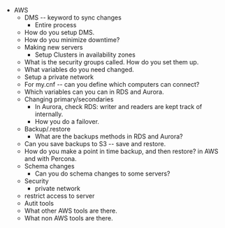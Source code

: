 

* AWS
    * DMS -- keyword to sync changes
        * Entire process
	* How do you setup DMS.
	* How do you minimize downtime?
    * Making new servers
        * Setup Clusters in availability zones
	* What is the security groups called. How do you set them up.
	* What variables do you need changed. 
	* Setup a private network
	* For my.cnf  -- can you define which computers can connect?
	* Which variables can you can in RDS and Aurora. 
    * Changing primary/secondaries
        * In Aurora, check RDS: writer and readers are kept track of internally.
        * How you do a failover.
    * Backup/.restore
        * What are the backups methods in RDS and Aurora?
	* Can you save backups to S3 -- save and restore.
	* How do you make a point in time backup, and then restore? in AWS and
	with Percona.
    * Schema changes
        * Can you do schema changes to some servers?
    * Security
        * private network
	* restrict access to server
	* Autit tools
	* What other AWS tools are there.
	* What non AWS tools are there. 